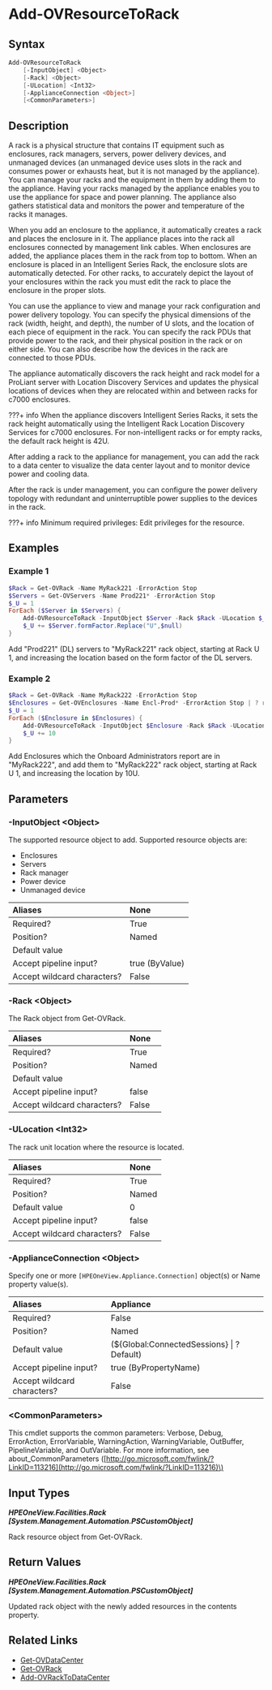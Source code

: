 ﻿---
description: Add supported resource to rack.
---

# Add-OVResourceToRack

## Syntax

```powershell
Add-OVResourceToRack
    [-InputObject] <Object>
    [-Rack] <Object>
    [-ULocation] <Int32>
    [-ApplianceConnection <Object>]
    [<CommonParameters>]
```

## Description

A rack is a physical structure that contains IT equipment such as enclosures, rack managers, servers, power delivery devices, and unmanaged devices (an unmanaged device uses slots in the rack and consumes power or exhausts heat, but it is not managed by the appliance). You can manage your racks and the equipment in them by adding them to the appliance. Having your racks managed by the appliance enables you to use the appliance for space and power planning. The appliance also gathers statistical data and monitors the power and temperature of the racks it manages.

When you add an enclosure to the appliance, it automatically creates a rack and places the enclosure in it. The appliance places into the rack all enclosures connected by management link cables. When enclosures are added, the appliance places them in the rack from top to bottom. When an enclosure is placed in an Intelligent Series Rack, the enclosure slots are automatically detected. For other racks, to accurately depict the layout of your enclosures within the rack you must edit the rack to place the enclosure in the proper slots.

You can use the appliance to view and manage your rack configuration and power delivery topology. You can specify the physical dimensions of the rack (width, height, and depth), the number of U slots, and the location of each piece of equipment in the rack. You can specify the rack PDUs that provide power to the rack, and their physical position in the rack or on either side. You can also describe how the devices in the rack are connected to those PDUs.

The appliance automatically discovers the rack height and rack model for a ProLiant server with Location Discovery Services and updates the physical locations of devices when they are relocated within and between racks for c7000 enclosures.

???+ info
     When the appliance discovers Intelligent Series Racks, it sets the rack height automatically using the Intelligent Rack Location Discovery Services for c7000 enclosures. For non-intelligent racks or for empty racks, the default rack height is 42U.


After adding a rack to the appliance for management, you can add the rack to a data center to visualize the data center layout and to monitor device power and cooling data.

After the rack is under management, you can configure the power delivery topology with redundant and uninterruptible power supplies to the devices in the rack.

???+ info
    Minimum required privileges: Edit privileges for the resource.
    

## Examples

###  Example 1 

```powershell
$Rack = Get-OVRack -Name MyRack221 -ErrorAction Stop
$Servers = Get-OVServers -Name Prod221* -ErrorAction Stop
$_U = 1
ForEach ($Server in $Servers) {
    Add-OVResourceToRack -InputObject $Server -Rack $Rack -ULocation $_U
    $_U += $Server.formFactor.Replace("U",$null)
}
```

Add "Prod221" (DL) servers to "MyRack221" rack object, starting at Rack U 1, and increasing the location based on the form factor of the DL servers.

###  Example 2 

```powershell
$Rack = Get-OVRack -Name MyRack222 -ErrorAction Stop
$Enclosures = Get-OVEnclosures -Name Encl-Prod* -ErrorAction Stop | ? rackName -eq $Rack.name
$_U = 1
ForEach ($Enclosure in $Enclosures) {
    Add-OVResourceToRack -InputObject $Enclosure -Rack $Rack -ULocation $_U
    $_U += 10
}
```

Add Enclosures which the Onboard Administrators report are in "MyRack222", and add them to "MyRack222" rack object, starting at Rack U 1, and increasing the location by 10U.

## Parameters

### -InputObject &lt;Object&gt;

The supported resource object to add.
Supported resource objects are:
* Enclosures
* Servers
* Rack manager
* Power device
* Unmanaged device

| Aliases | None |
| :--- | :--- |
| Required? | True |
| Position? | Named |
| Default value |  |
| Accept pipeline input? | true (ByValue) |
| Accept wildcard characters? | False |

### -Rack &lt;Object&gt;

The Rack object from Get-OVRack.

| Aliases | None |
| :--- | :--- |
| Required? | True |
| Position? | Named |
| Default value |  |
| Accept pipeline input? | false |
| Accept wildcard characters? | False |

### -ULocation &lt;Int32&gt;

The rack unit location where the resource is located.

| Aliases | None |
| :--- | :--- |
| Required? | True |
| Position? | Named |
| Default value | 0 |
| Accept pipeline input? | false |
| Accept wildcard characters? | False |

### -ApplianceConnection &lt;Object&gt;

Specify one or more `[HPEOneView.Appliance.Connection]` object(s) or Name property value(s).

| Aliases | Appliance |
| :--- | :--- |
| Required? | False |
| Position? | Named |
| Default value | (${Global:ConnectedSessions} &vert; ? Default) |
| Accept pipeline input? | true (ByPropertyName) |
| Accept wildcard characters? | False |

### &lt;CommonParameters&gt;

This cmdlet supports the common parameters: Verbose, Debug, ErrorAction, ErrorVariable, WarningAction, WarningVariable, OutBuffer, PipelineVariable, and OutVariable. For more information, see about\_CommonParameters \([http://go.microsoft.com/fwlink/?LinkID=113216](http://go.microsoft.com/fwlink/?LinkID=113216)\)

## Input Types

_**HPEOneView.Facilities.Rack [System.Management.Automation.PSCustomObject]**_

Rack resource object from Get-OVRack.

## Return Values

_**HPEOneView.Facilities.Rack [System.Management.Automation.PSCustomObject]**_

Updated rack object with the newly added resources in the contents property.

## Related Links

* [Get-OVDataCenter](get-ovdatacenter.md)
* [Get-OVRack](get-ovrack.md)
* [Add-OVRackToDataCenter](add-ovracktodatacenter.md)
